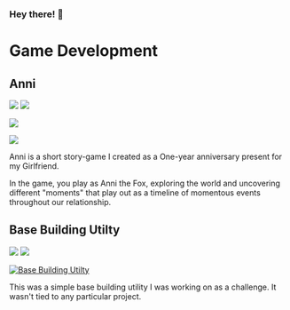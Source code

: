 ### Hey there! 👋

# Game Development

## Anni
![](https://img.shields.io/badge/Status-Finished-green.svg)
![](https://img.shields.io/badge/Project%20released%3F-Not%20yet-orange.svg)

[![](https://media.giphy.com/media/PeNZvOboV4XyScTD2W/giphy.gif)](https://www.youtube.com/watch?v=hQBMqvPvkPM)

![](https://giphy.com/embed/PeNZvOboV4XyScTD2W)

Anni is a short story-game I created as a One-year anniversary present for my Girlfriend. 

In the game, you play as Anni the Fox, exploring the world and uncovering different "moments" that play out as a timeline of momentous events throughout our relationship.

## Base Building Utilty

![](https://img.shields.io/badge/Status-On%20hold-orange.svg)
![](https://img.shields.io/badge/Project%20released%3F-Not%20yet-orange.svg)

[![Base Building Utilty](https://img.youtube.com/vi/86XUdS2wcSY/0.jpg)](https://www.youtube.com/watch?v=86XUdS2wcSY)

This was a simple base building utility I was working on as a challenge. It wasn't tied to any particular project.

<!--
**mrbeardy/mrbeardy** is a ✨ _special_ ✨ repository because its `README.md` (this file) appears on your GitHub profile.

Here are some ideas to get you started:

- 🔭 I’m currently working on ...
- 🌱 I’m currently learning ...
- 👯 I’m looking to collaborate on ...
- 🤔 I’m looking for help with ...
- 💬 Ask me about ...
- 📫 How to reach me: ...
- 😄 Pronouns: ...
- ⚡ Fun fact: ...
-->
